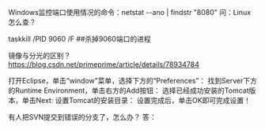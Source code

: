 Windows监控端口使用情况的命令：netstat --ano | findstr "8080"   问：Linux怎么查？

taskkill /PID 9060 /F  ##杀掉9060端口的进程

镜像与分光的区别？ https://blog.csdn.net/primeprime/article/details/78934784



打开Eclipse，单击“window”菜单，选择下方的“Preferences”：
找到Server下方的Runtime Environment，单击右方的Add按钮：
选择已经成功安装的Tomcat版本，单击Next:
设置Tomcat的安装目录： 
设置完成后，单击OK即可完成设置！


有人把SVN提交到错误的分支了，怎么办？
答：
